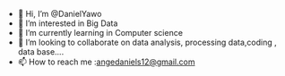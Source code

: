 - 👋 Hi, I’m @DanielYawo
- 👀 I’m interested in Big Data
- 🌱 I’m currently learning in Computer science 
- 💞️ I’m looking to collaborate on data analysis, processing data,coding , data base....
- 📫 How to reach me :angedaniels12@gmail.com

<!---
DanielYawo/DanielYawo is a ✨ special ✨ repository because its `README.md` (this file) appears on your GitHub profile.
You can click the Preview link to take a look at your changes.
--->
